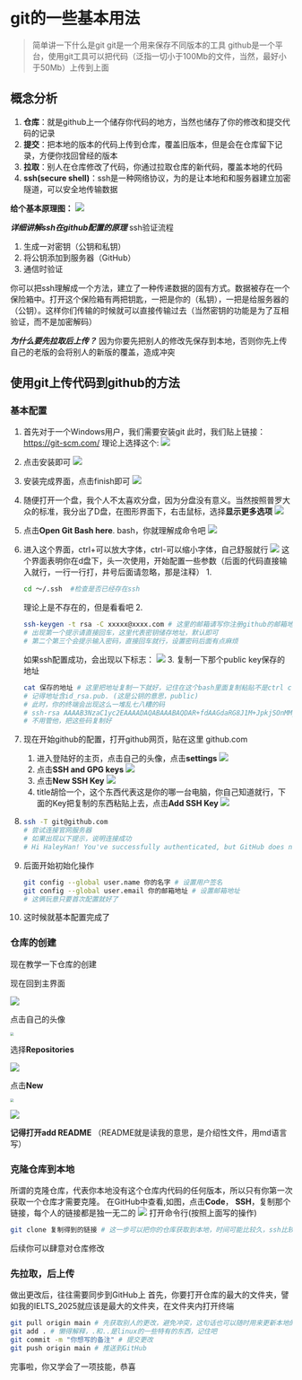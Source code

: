 # git的一些基本用法

> 简单讲一下什么是git
> git是一个用来保存不同版本的工具
> github是一个平台，使用git工具可以把代码（泛指一切小于100Mb的文件，当然，最好小于50Mb）上传到上面

## 概念分析
1. **仓库**：就是github上一个储存你代码的地方，当然也储存了你的修改和提交代码的记录
2. **提交**：把本地的版本的代码上传到仓库，覆盖旧版本，但是会在仓库留下记录，方便你找回曾经的版本
3. **拉取**：别人在仓库修改了代码，你通过拉取仓库的新代码，覆盖本地的代码
4. **ssh(secure shell)**：ssh是一种网络协议，为的是让本地和和服务器建立加密隧道，可以安全地传输数据
   

**给个基本原理图：**
![](git原理.png)

***详细讲解ssh在github配置的原理***
ssh验证流程
1. 生成一对密钥（公钥和私钥）
2. 将公钥添加到服务器（GitHub）
3. 通信时验证

你可以把ssh理解成一个方法，建立了一种传递数据的固有方式。数据被存在一个保险箱中。打开这个保险箱有两把钥匙，一把是你的（私钥），一把是给服务器的（公钥）。这样你们传输的时候就可以直接传输过去（当然密钥的功能是为了互相验证，而不是加密解码）

***为什么要先拉取后上传？***
因为你要先把别人的修改先保存到本地，否则你先上传自己的老版的会将别人的新版的覆盖，造成冲突

## 使用git上传代码到github的方法
### 基本配置
1. 首先对于一个Windows用户，我们需要安装git
   此时，我们贴上链接：https://git-scm.com/
   理论上选择这个:
   ![](git客户端版本的选择.png)

2. 点击安装即可
   ![](git安装界面.png)

3. 安装完成界面，点击finish即可
   ![](安装完成界面.png)

4. 随便打开一个盘，我个人不太喜欢分盘，因为分盘没有意义。当然按照普罗大众的标准，我分出了D盘，在图形界面下，右击鼠标，选择**显示更多选项**
   ![](打开git.png)

5. 点击**Open Git Bash here**. bash，你就理解成命令吧
   ![](选项.png)

6. 进入这个界面，ctrl+可以放大字体，ctrl-可以缩小字体，自己舒服就行
   ![](git_bash界面.png)
   这个界面表明你在d盘下，头一次使用，开始配置一些参数（后面的代码直接输入就行，一行一行打，井号后面请忽略，那是注释）
   1. 
   ```bash
   cd ～/.ssh  #检查是否已经存在ssh
   ```
   理论上是不存在的，但是看看吧
   2. 
    ```bash
    ssh-keygen -t rsa -C xxxxx@xxxx.com # 这里的邮箱请写你注册github的邮箱地址
    # 出现第一个提示请直接回车，这里代表密钥储存地址，默认即可
    # 第二个第三个会提示输入密码，直接回车就行，设置密码后面有点麻烦
    ```
    如果ssh配置成功，会出现以下标志：
    ![](ssh配置成功的标志.png)
    3. 复制一下那个public key保存的地址
    ```bash
    cat 保存的地址 # 这里把地址复制一下就好，记住在这个bash里面复制粘贴不是ctrl c ctrl v，直接右键复制粘贴就好
    # 记得地址含id_rsa.pub. (这是公钥的意思，public)
    # 此时，你的终端会出现这么一堆乱七八糟的码
    # ssh-rsa AAAAB3NzaC1yc2EAAAADAQABAAABAQDAR+fdAAGdaRG8J1M+JpkjSOnMMyVee7Lq5BaABZpdCRaKgYWLlSLkEYjXZelXkdT2yZImb41fjqCvzZkzhzK0GnldY8xD5umCmkjOY2eF0kjR0y7ZLU/bLtt5tA6niVz49MKSBTgsjYVBcyv16oNcUa9sOKPjgv7EDIznWjvAOWJaH4eDbpoFAMz8wHWnOpOchJDI3WLZ7OFKW5/Wj5d0TVVt9KnU0ZCwZGRfPmVEQC1chKw8ePicNJtJrtyw0VlNgRoZev67aTvZICQx7uLOmNa78tNEfZSeyupByDbr6jEpIFLxZHmvbPM4TDZi/UnDf+Z1jQjYplkzjiyU2lr/ xxxxxxx@qq.com
    # 不用管他，把这些码复制好
    ```

7. 现在开始github的配置，打开github网页，贴在这里 github.com
   1. 进入登陆好的主页，点击自己的头像，点击**settings**
   ![](GitHub界面.png)
   2. 点击**SSH and GPG keys**
   ![](点击ssh配置.png)
   3. 点击**New SSH Key**
   ![](点击New.png)
   4. title胡恰一个，这个东西代表这是你的哪一台电脑，你自己知道就行，下面的Key把复制的东西粘贴上去，点击**Add SSH Key**
   ![](密钥.png)

8. 
    ```bash
    ssh -T git@github.com
    # 尝试连接官网服务器
    # 如果出现以下提示，说明连接成功
    # Hi HaleyHan! You've successfully authenticated, but GitHub does not provide shell access.
    ```

9. 后面开始初始化操作
    ```bash
    git config --global user.name 你的名字 # 设置用户签名
    git config --global user.email 你的邮箱地址 # 设置邮箱地址
    # 这俩玩意只要首次配置就好了
    ```

10. 这时候就基本配置完成了

### 仓库的创建

现在教学一下仓库的创建

现在回到主界面

![](git的主页面.png)

点击自己的头像

<img src="点击自己的头像.png" style="zoom:38%;" />

选择**Repositories**

![](Repositories界面.png)

点击**New**

<img src="New按钮.png" style="zoom:38%;" />

![](仓库界面.png)

**记得打开add README** （README就是读我的意思，是介绍性文件，用md语言写）

### 克隆仓库到本地

所谓的克隆仓库，代表你本地没有这个仓库内代码的任何版本，所以只有你第一次获取一个仓库才需要克隆。
在GitHub中查看,如图，点击**Code**， **SSH**，复制那个链接，每个人的链接都是独一无二的
![](clone.png)
打开命令行(按照上面写的操作) 
```bash
git clone 复制得到的链接 # 这一步可以把你的仓库获取到本地，时间可能比较久，ssh比较稳定，基本上什么网络条件都可以适配
```
后续你可以肆意对仓库修改
### 先拉取，后上传
做出更改后，往往需要同步到GitHub上
首先，你要打开仓库的最大的文件夹，譬如我的IELTS_2025就应该是最大的文件夹，在文件夹内打开终端
```bash
git pull origin main # 先获取别人的更改，避免冲突，这句话也可以随时用来更新本地的仓库
git add . # 懒得解释，.和..是linux的一些特有的东西，记住吧
git commit -m "你想写的备注" # 提交更改
git push origin main # 推送到GitHub
```
完事啦，你又学会了一项技能，恭喜
